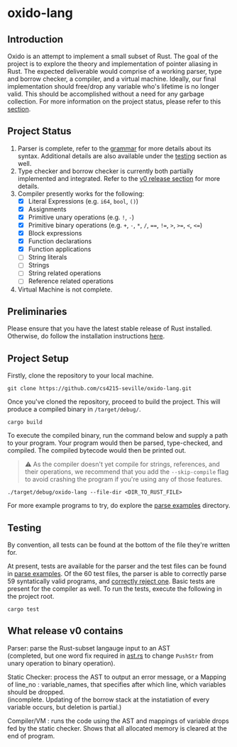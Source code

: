 # oxido-lang

## Introduction
Oxido is an attempt to implement a small subset of Rust. The goal of the project is to explore the theory and implementation of pointer aliasing in Rust. The expected deliverable would comprise of a working parser, type and borrow checker, a compiler, and a virtual machine. Ideally, our final implementation should free/drop any variable who's lifetime is no longer valid. This should be accomplished without a need for any garbage collection. For more information on the project status, please refer to this [section](#project-status).

## Project Status
1. Parser is complete, refer to the [grammar](src/grammar.pest) for more details about its syntax. Additional details are also available under the [testing](#testing) section as well.
2. Type checker and borrow checker is currently both partially implemented and integrated. Refer to the [v0 release section](#what-release-v0-contains) for more details.
3. Compiler presently works for the following:
    - [x] Literal Expressions (e.g. `i64`, `bool`, `()`)
    - [x] Assignments
    - [x] Primitive unary operations (e.g. `!`, `-`)
    - [x] Primitive binary operations (e.g. `+`, `-`, `*`, `/`, `==`, `!=`, `>`, `>=`, `<`, `<=`)
    - [x] Block expressions
    - [x] Function declarations
    - [x] Function applications
    - [ ] String literals
    - [ ] Strings
    - [ ] String related operations
    - [ ] Reference related operations
4. Virtual Machine is not complete.

## Preliminaries
Please ensure that you have the latest stable release of Rust installed. Otherwise, do follow the installation instructions [here](https://www.rust-lang.org/tools/install).

## Project Setup
Firstly, clone the repository to your local machine.
```
git clone https://github.com/cs4215-seville/oxido-lang.git
```
Once you've cloned the repository, proceed to build the project. This will produce a compiled binary in `/target/debug/`.
```
cargo build
```
To execute the compiled binary, run the command below and supply a path to your program. Your program would then be parsed, type-checked, and compiled. The compiled bytecode would then be printed out.
> ⚠️ As the compiler doesn't yet compile for strings, references, and their operations, we recommend that you add the `--skip-compile` flag to avoid crashing the program if you're using any of those features.
```
./target/debug/oxido-lang --file-dir <DIR_TO_RUST_FILE>
```
For more example programs to try, do explore the [parse examples](/parse_examples) directory.

## Testing
By convention, all tests can be found at the bottom of the file they're written for.

At present, tests are available for the parser and the test files can be found in [parse examples](/parse_examples). Of the 60 test files, the parser is able to correctly parse 59 syntatically valid programs, and [correctly reject one](/parse_examples/statement_expr/statement_parse_error.rs). Basic tests are present for the compiler as well. To run the tests, execute the following in the project root.
```
cargo test
```

## What release v0 contains

Parser: parse the Rust-subset langauge input to an AST  
(completed, but one word fix required in [ast.rs](/src/parser/ast.rs) to change `PushStr` from unary operation to binary operation).  
  
  
Static Checker: process the AST to output an error message, or a Mapping of line_no : variable_names, that specifies after which line, which variables should be dropped.  
(incomplete. Updating of the borrow stack at the instatiation of every variable occurs, but deletion is partial.)  
  
  
Compiler/VM : runs the code using the AST and mappings of variable drops fed by the static checker. Shows that all allocated memory is cleared at the end of program.
